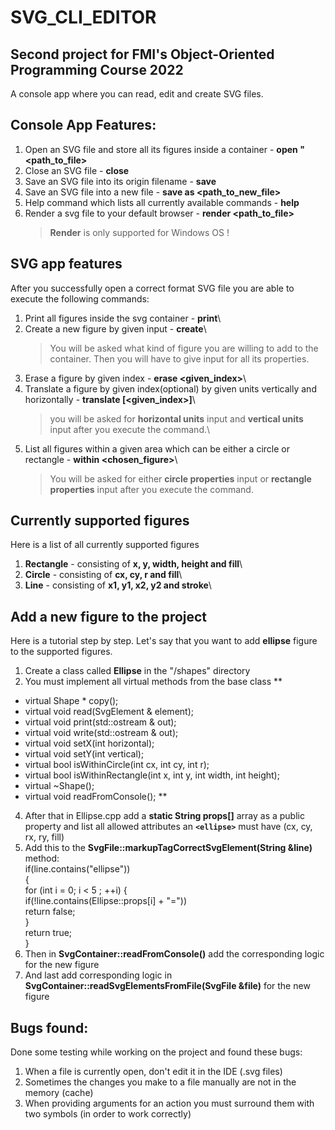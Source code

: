 # SVG_CLI_EDITOR
## Second project for FMI's Object-Oriented Programming Course 2022

A console app where you can read, edit and create SVG files.

## Console App Features:


1. Open an SVG file and store all its figures inside a container - **open "<path_to_file>**
2. Close an SVG file - **close**
3. Save an SVG file into its origin filename - **save**
4. Save an SVG file into a new file - **save as <path_to_new_file>**
5. Help command which lists all currently available commands - **help**
6. Render a svg file to your default browser - **render <path_to_file>**
   >**Render** is only supported for Windows OS !


## SVG app features
After you successfully open a correct format SVG file you are able to execute the following commands:

1. Print all figures inside the svg container - **print**\
2. Create a new figure by given input - **create**\
    > You will be asked what kind of figure you are willing to add to the container. Then you will have to give input for all its properties.
3. Erase a figure by given index - **erase <given_index>**\
4. Translate a figure by given index(optional) by given units vertically and horizontally - **translate [<given_index>]**\
    > you will be asked for **horizontal units** input and **vertical units** input after you execute the command.\
5. List all figures within a given area which can be either a circle or rectangle - **within <chosen_figure>**\
    > You will be asked for either **circle properties** input or **rectangle properties** input after you execute the command.


## Currently supported figures
Here is a list of all currently supported figures
1. **Rectangle** - consisting of **x, y, width, height and fill**\
2. **Circle** - consisting of **cx, cy, r and fill**\
3. **Line** - consisting of **x1, y1, x2, y2 and stroke**\


## Add a new figure to the project
Here is a tutorial step by step.
Let's say that you want to add **ellipse** figure to the supported figures.
1. Create a class called **Ellipse** in the "/shapes" directory
2. You must implement all virtual methods from the base class
**
  + virtual Shape * copy();
  + virtual void read(SvgElement & element);
  + virtual void print(std::ostream & out);
  + virtual void write(std::ostream & out);
  + virtual void setX(int horizontal);
  + virtual void setY(int vertical);
  + virtual bool isWithinCircle(int cx, int cy, int r);
  + virtual bool isWithinRectangle(int x, int y, int width, int height);
  + virtual ~Shape();
  + virtual void readFromConsole();
**
4. After that in Ellipse.cpp add a **static String props[]** array as a public property and list all   allowed attributes an **`<ellipse>`** must have (cx, cy, rx, ry, fill) 
5. Add this to the **SvgFile::markupTagCorrectSvgElement(String &line)** method:  
   if(line.contains("ellipse"))\
   {\
      for (int i = 0; i < 5 ; ++i) {\
        if(!line.contains(Ellipse::props[i] + "="))\
           return false;\
      }\
    return true;\
   }
6. Then in **SvgContainer::readFromConsole()** add the corresponding logic for the new figure
7. And last add corresponding logic in **SvgContainer::readSvgElementsFromFile(SvgFile &file)** for the new figure


## Bugs found:
Done some testing while working on the project and found these bugs:
1. When a file is currently open, don't edit it in the IDE (.svg files)
2. Sometimes the changes you make to a file manually are not in the memory (cache)
3. When providing arguments for an action you must surround them with two symbols (in order to work correctly)